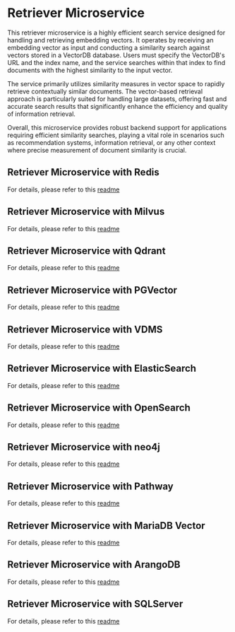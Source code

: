 # Retriever Microservice

This retriever microservice is a highly efficient search service designed for handling and retrieving embedding vectors. It operates by receiving an embedding vector as input and conducting a similarity search against vectors stored in a VectorDB database. Users must specify the VectorDB's URL and the index name, and the service searches within that index to find documents with the highest similarity to the input vector.

The service primarily utilizes similarity measures in vector space to rapidly retrieve contextually similar documents. The vector-based retrieval approach is particularly suited for handling large datasets, offering fast and accurate search results that significantly enhance the efficiency and quality of information retrieval.

Overall, this microservice provides robust backend support for applications requiring efficient similarity searches, playing a vital role in scenarios such as recommendation systems, information retrieval, or any other context where precise measurement of document similarity is crucial.

## Retriever Microservice with Redis

For details, please refer to this [readme](src/README_redis.md)

## Retriever Microservice with Milvus

For details, please refer to this [readme](src/README_milvus.md)

## Retriever Microservice with Qdrant

For details, please refer to this [readme](src/README_qdrant.md)

## Retriever Microservice with PGVector

For details, please refer to this [readme](src/README_pgvector.md)

## Retriever Microservice with VDMS

For details, please refer to this [readme](src/README_vdms.md)

## Retriever Microservice with ElasticSearch

For details, please refer to this [readme](src/README_elasticsearch.md)

## Retriever Microservice with OpenSearch

For details, please refer to this [readme](src/README_opensearch.md)

## Retriever Microservice with neo4j

For details, please refer to this [readme](src/README_neo4j.md)

## Retriever Microservice with Pathway

For details, please refer to this [readme](src/README_pathway.md)

## Retriever Microservice with MariaDB Vector

For details, please refer to this [readme](src/README_mariadb.md)

## Retriever Microservice with ArangoDB

For details, please refer to this [readme](src/README_arangodb.md)

## Retriever Microservice with SQLServer

For details, please refer to this [readme](src/README_sqlserver.md)

